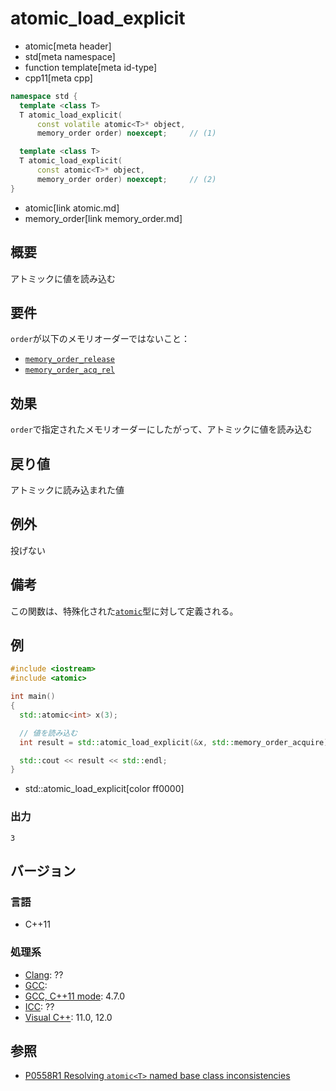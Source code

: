 # atomic_load_explicit
* atomic[meta header]
* std[meta namespace]
* function template[meta id-type]
* cpp11[meta cpp]

```cpp
namespace std {
  template <class T>
  T atomic_load_explicit(
      const volatile atomic<T>* object,
      memory_order order) noexcept;     // (1)

  template <class T>
  T atomic_load_explicit(
      const atomic<T>* object,
      memory_order order) noexcept;     // (2)
}
```
* atomic[link atomic.md]
* memory_order[link memory_order.md]

## 概要
アトミックに値を読み込む


## 要件
`order`が以下のメモリオーダーではないこと：

- [`memory_order_release`](memory_order.md)
- [`memory_order_acq_rel`](memory_order.md)


## 効果
`order`で指定されたメモリオーダーにしたがって、アトミックに値を読み込む


## 戻り値
アトミックに読み込まれた値


## 例外
投げない


## 備考
この関数は、特殊化された[`atomic`](atomic.md)型に対して定義される。


## 例
```cpp example
#include <iostream>
#include <atomic>

int main()
{
  std::atomic<int> x(3);

  // 値を読み込む
  int result = std::atomic_load_explicit(&x, std::memory_order_acquire);

  std::cout << result << std::endl;
}
```
* std::atomic_load_explicit[color ff0000]

### 出力
```
3
```


## バージョン
### 言語
- C++11

### 処理系
- [Clang](/implementation.md#clang): ??
- [GCC](/implementation.md#gcc): 
- [GCC, C++11 mode](/implementation.md#gcc): 4.7.0
- [ICC](/implementation.md#icc): ??
- [Visual C++](/implementation.md#visual_cpp): 11.0, 12.0


## 参照
- [P0558R1 Resolving `atomic<T>` named base class inconsistencies](http://www.open-std.org/jtc1/sc22/wg21/docs/papers/2017/p0558r1.pdf)
